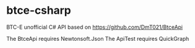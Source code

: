 btce-csharp
===========

BTC-E unofficial C# API based on https://github.com/DmT021/BtceApi

The BtceApi requires Newtonsoft.Json
The ApiTest requires QuickGraph